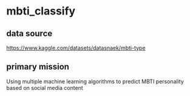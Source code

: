 # mbti_classify
## data source
https://www.kaggle.com/datasets/datasnaek/mbti-type
## primary mission
Using multiple machine learning algorithms to predict MBTI personality based on social media content
